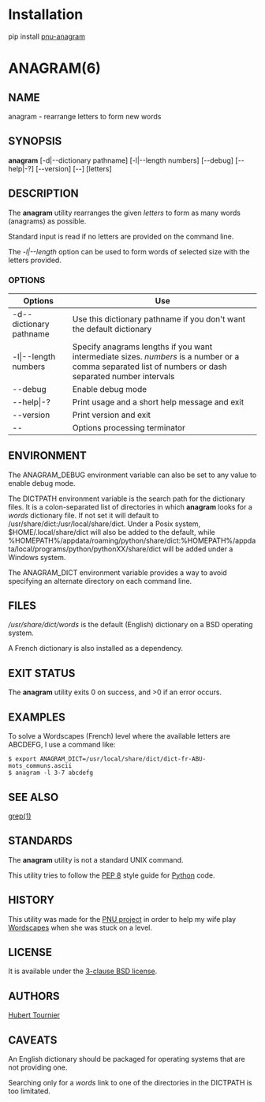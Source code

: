 # Installation
pip install [pnu-anagram](https://pypi.org/project/pnu-anagram/)

# ANAGRAM(6)

## NAME
anagram - rearrange letters to form new words

## SYNOPSIS
**anagram**
\[-d|--dictionary pathname\]
\[-l|--length numbers\]
\[--debug\]
\[--help|-?\]
\[--version\]
\[--\]
\[letters\]

## DESCRIPTION
The **anagram** utility rearranges the given *letters* to form as many words (anagrams) as possible.

Standard input is read if no letters are provided on the command line.

The *-l|--length* option can be used to form words of selected size with the letters provided.

### OPTIONS
Options | Use
------- | ---
-d\--dictionary pathname|Use this dictionary pathname if you don't want the default dictionary
-l\|--length numbers|Specify anagrams lengths if you want intermediate sizes. *numbers* is a number or a comma separated list of numbers or dash separated number intervals
--debug|Enable debug mode
--help\|-?|Print usage and a short help message and exit
--version|Print version and exit
--|Options processing terminator

## ENVIRONMENT
The ANAGRAM_DEBUG environment variable can also be set to any value to enable debug mode.

The DICTPATH environment variable is the search path for the dictionary files.
It is a colon-separated list of directories in which **anagram** looks for a *words* dictionary file.
If not set it will default to /usr/share/dict:/usr/local/share/dict.
Under a Posix system, $HOME/.local/share/dict will also be added to the default,
while %HOMEPATH%/appdata/roaming/python/share/dict:%HOMEPATH%/appdata/local/programs/python/pythonXX/share/dict will be added under a Windows system.

The ANAGRAM_DICT environment variable provides a way to avoid specifying an alternate directory on each command line.

## FILES
*/usr/share/dict/words* is the default (English) dictionary on a BSD operating system.

A French dictionary is also installed as a dependency.

## EXIT STATUS
The **anagram** utility exits 0 on success, and >0 if an error occurs.

## EXAMPLES
To solve a Wordscapes (French) level where the available letters are ABCDEFG, I use a command like:
```Shell
$ export ANAGRAM_DICT=/usr/local/share/dict/dict-fr-ABU-mots_communs.ascii
$ anagram -l 3-7 abcdefg
```

## SEE ALSO
[grep(1)](https://www.freebsd.org/cgi/man.cgi?query=grep)

## STANDARDS
The **anagram** utility is not a standard UNIX command.

This utility tries to follow the [PEP 8](https://www.python.org/dev/peps/pep-0008/) style guide for [Python](https://www.python.org/) code.

## HISTORY
This utility was made for the [PNU project](https://github.com/HubTou/PNU)
in order to help my wife play
[Wordscapes](https://play.google.com/store/apps/details?id=com.peoplefun.wordcross)
when she was stuck on a level.

## LICENSE
It is available under the [3-clause BSD license](https://opensource.org/licenses/BSD-3-Clause).

## AUTHORS
[Hubert Tournier](https://github.com/HubTou)

## CAVEATS
An English dictionary should be packaged for operating systems that are not providing one.

Searching only for a *words* link to one of the directories in the DICTPATH is too limitated.
